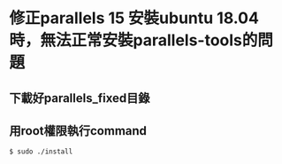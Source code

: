 # 修正parallels 15 安裝ubuntu 18.04時，無法正常安裝parallels-tools的問題
## 下載好parallels_fixed目錄 

## 用root權限執行command 
```
$ sudo ./install
```

